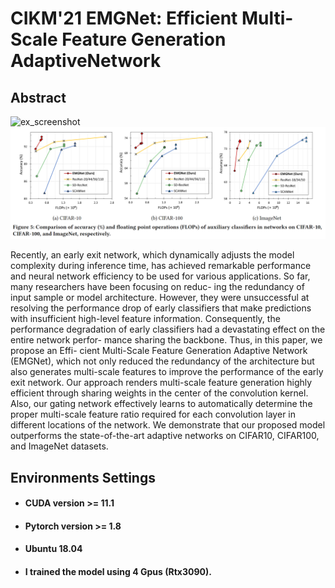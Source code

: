 # CIKM'21 EMGNet: Efficient Multi-Scale Feature Generation AdaptiveNetwork
## Abstract
![ex_screenshot](./fig/overview.PNG)
![ex_screenshot](./fig/experimetns.png)


Recently, an early exit network, which dynamically adjusts the
model complexity during inference time, has achieved remarkable
performance and neural network efficiency to be used for various
applications. So far, many researchers have been focusing on reduc-
ing the redundancy of input sample or model architecture. However,
they were unsuccessful at resolving the performance drop of early
classifiers that make predictions with insufficient high-level feature
information. Consequently, the performance degradation of early
classifiers had a devastating effect on the entire network perfor-
mance sharing the backbone. Thus, in this paper, we propose an Effi-
cient Multi-Scale Feature Generation Adaptive Network (EMGNet),
which not only reduced the redundancy of the architecture but
also generates multi-scale features to improve the performance of
the early exit network. Our approach renders multi-scale feature
generation highly efficient through sharing weights in the center of
the convolution kernel. Also, our gating network effectively learns
to automatically determine the proper multi-scale feature ratio
required for each convolution layer in different locations of the
network. We demonstrate that our proposed model outperforms
the state-of-the-art adaptive networks on CIFAR10, CIFAR100, and
ImageNet datasets.


## Environments Settings

- #### CUDA version >= 11.1
- #### Pytorch version >= 1.8
- #### Ubuntu 18.04
- #### I trained the model using 4 Gpus (Rtx3090).


